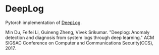 # DeepLog
Pytorch implementation of [DeepLog](https://www.cs.utah.edu/~lifeifei/papers/deeplog.pdf).

Min Du, Feifei Li, Guineng Zheng, Vivek Srikumar. "Deeplog: Anomaly detection and diagnosis from system logs through deep learning." ACM SIGSAC Conference on Computer and Communications Security(CCS), 2017.
